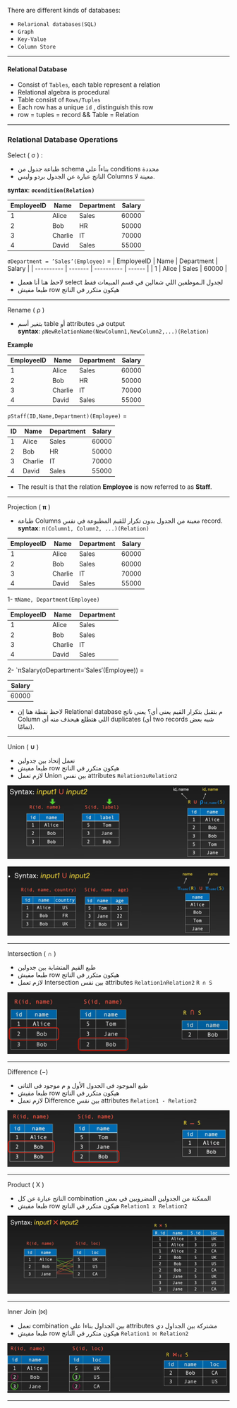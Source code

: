 There are different kinds of databases:
- `Relarional databases(SQL)`
- `Graph`
- `Key-Value`
- `Column Store`
***
#### Relational Database
-  Consist of `Tables`,  each table represent a relation
- Relational algebra is procedural
- Table consist of `Rows/Tuples`
- Each row has a unique `id` , distinguish this row
- row = tuples = record && Table = Relation

***
### Relational Database Operations
Select ( σ ) :
 -  طباعة جدول  من schema بناءاً علي conditions محددة
- الناتج عبارة عن الجدول بردو وليس Columns معينة لا.


**syntax**: **`σcondition​(Relation)`**

| EmployeeID | Name    | Department | Salary |
|------------|---------|------------|--------|
| 1          | Alice   | Sales      | 60000  |
| 2          | Bob     | HR         | 50000  |
| 3          | Charlie | IT         | 70000  |
| 4          | David   | Sales      | 55000  |

`σDepartment = ’Sales’​(Employee)` = 
| EmployeeID | Name    | Department | Salary |
| ---------- | ------- | ---------- | ------ |
| 1          | Alice   | Sales      | 60000  |

- لاحظ هنا أنا هعمل select لجدول الـموظفين اللي شغالين في قسم المبيعات فقط 
- طبعا مفيش row هيكون متكرر في الناتج

***

Rename ( ρ )
- بتغير أسم table أو attributes في output  
**syntax**:
`ρNewRelationName(NewColumn1,NewColumn2,...)​(Relation)`

**Example**

| EmployeeID | Name    | Department | Salary |
|------------|---------|------------|--------|
| 1          | Alice   | Sales      | 60000  |
| 2          | Bob     | HR         | 50000  |
| 3          | Charlie | IT         | 70000  |
| 4          | David   | Sales      | 55000  |

`ρStaff(ID,Name,Department)​(Employee)` = 

| ID | Name    | Department | Salary |
|------------|---------|------------|--------|
| 1          | Alice   | Sales      | 60000  |
| 2          | Bob     | HR         | 50000  |
| 3          | Charlie | IT         | 70000  |
| 4          | David   | Sales      | 55000  |'

- The result is that the relation **Employee** is now referred to as **Staff**.

 ***
 
 Projection ( **π** )
 - طباعة Columns معينة من الجدول بدون تكرار للقيم المطبوعة في نفس record.  
 **syntax**:
 `π(Column1, Column2, ...)(Relation)`
  
| EmployeeID | Name    | Department | Salary |
|------------|---------|------------|--------|
| 1          | Alice   | Sales      | 60000  |
| 2          | Bob     | Sales      | 60000  |
| 3          | Charlie | IT         | 70000  |
| 4          | David   | Sales      | 55000  |

1- `πName, Department​(Employee)`

| EmployeeID | Name    | Department |
| ---------- | ------- | ---------- |
| 1          | Alice   | Sales      |
| 2          | Bob     | Sales      |
| 3          | Charlie | IT         |
| 4          | David   | Sales      |

2- `πSalary​(σDepartment=′Sales′​(Employee)) = 

| Salary |
| ------ |
| 60000  |
- لاحظ نقطة هنا إن Relational database م بتقبل بتكرار القيم يعني أي؟
   يعني ناتج Column اللي هتطلع هيحذف منه أي duplicates
    (أي two records شبه بعض تمامًا).
***

Union ( **∪** )
- تعمل إتحاد بين جدولين
- طبعا مفيش row هيكون متكرر في الناتج
- لازم تعمل  Union بين نفس attributes
`Relation1∪Relation2`

![](./images/union.png)

![](./images/uiono__.png)

***

Intersection ( **∩** )
- طبع القيم المتشابة بين جدولين
- طبعا مفيش row هيكون متكرر في الناتج
- لازم تعمل  Intersection بين نفس attributes
`Relation1∩Relation2`
`R ∩ S`

![](./images/intersection.png)

***

Difference (−)
- طبع الموجود في الجدول الأول و م موجود في التاني
- طبعا مفيش row هيكون متكرر في الناتج
-  لازم تعمل  Difference بين نفس attributes
`Relation1 - Relation2`


![difference](./images/diff.png)


***

Product ( X )
- الناتج عبارة عن كل combination الممكنة من الجدولين المضروبين في بعض
- طبعا مفيش row هيكون متكرر في الناتج 
`Relation1 x Relation2`

![](./images/product.png)

***

Inner Join (⨝)

- تعمل combination بين الجداول بناءا علي attributes مشتركة بين الجداول دي
- طبعا مفيش row هيكون متكرر في الناتج
`Relation1 ⨝ Relation2`

![](./images/join.png)

***
